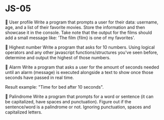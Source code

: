 # JS-05
🌱 User profile
Write a program that prompts a user for their data: username, age, and a list of their favorite movies. Store the information and then showcase it in the console. Take note that the output for the films should add a small message like: 'The film {film} is one of my favorites'.

🌱 Highest number
Write a program that asks for 10 numbers. Using logical operators and any other javascript functions/structures you've seen before, determine and output the highest of those numbers.

🌱 Alarm
Write a program that asks a user for the amount of seconds needed until an alarm (message) is executed alongside a text to show once those seconds have passed in real time.

Result example: "Time for bed after 10 seconds".

🌱 Palindrome
Write a program that prompts for a word or sentence (it can be capitalized, have spaces and punctuation). Figure out if the sentence/word is a palindrome or not. Ignoring punctuation, spaces and capitalized letters.